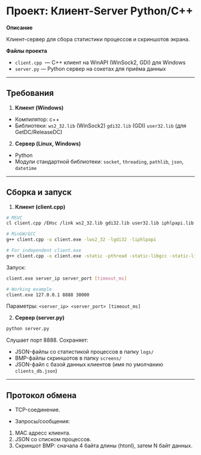 # Проект: Клиент-Server Python/C++

**Описание**

Клиент-сервер для сбора статистики процессов и скриншотов экрана.

**Файлы проекта**

- `client.cpp`  — C++ клиент на WinAPI (WinSock2, GDI) для Windows
- `server.py` — Python сервер на сокетах для приёма данных

---

## Требования

1. **Клиент (Windows)**

- Компилятор: c++
- Библиотеки:
`ws2_32.lib` (WinSock2)
`gdi32.lib` (GDI)
`user32.lib` (для GetDC/ReleaseDC)

2.  **Сервер (Linux, Windows)**

- Python
- Модули стандартной библиотеки: `socket`, `threading`, `pathlib`, `json`, `datetime`

---

## Сборка и запуск

1. **Клиент (client.cpp)**

```bash
# MSVC
cl client.cpp /EHsc /link ws2_32.lib gdi32.lib user32.lib iphlpapi.lib

# MinGW/GCC
g++ client.cpp -o client.exe -lws2_32 -lgdi32 -liphlpapi

# For independent client.exe
g++ client.cpp -o client.exe -static -pthread -static-libgcc -static-libstdc++ -lws2_32 -liphlpapi -lgdi32
```

Запуск:
```bash
client.exe server_ip server_port [timeout_ms]

# Working example
client.exe 127.0.0.1 8888 30000
```

Параметры: `<server_ip> <server_port> [timeout_ms]`

2. **Сервер (server.py)**

```bash
python server.py
```

Слушает порт 8888. Сохраняет:
- JSON-файлы со статистикой процессов в папку `logs/`
- BMP-файлы скриншотов в папку `screens/`
- JSON-файл с базой данных клиентов (имя по умолчанию `clients_db.json`)

---

## Протокол обмена

- TCP-соединение.

- Запросы/сообщения:
1. MAC адресс клиента.
2. JSON со списком процессов.
3. Скриншот BMP: сначала 4 байта длины (htonl), затем N байт данных.